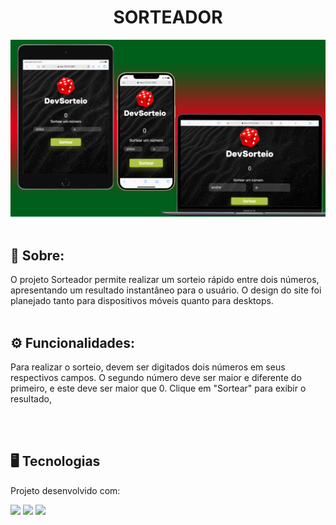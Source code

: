 
<div align = "center">
  <h1>SORTEADOR</h1>
  <img src = "https://github.com/gesuito-santos/sorteador/blob/main/assets/Sorteador%20mockup.png"/>
</div>
<br>

<h2>📝 Sobre:</h2> O projeto Sorteador permite realizar um sorteio rápido entre dois números, apresentando um resultado instantâneo para o usuário. O design do site foi planejado tanto para dispositivos móveis quanto para desktops.
<br>
<br>

<h2>⚙ Funcionalidades:</h2> <p>Para realizar o sorteio, devem ser digitados dois números em seus respectivos campos. O segundo número deve ser maior e diferente do primeiro, e este deve ser maior que 0. Clique em "Sortear" para exibir o resultado,</p>
<br>
<br>

<h2>🖥 Tecnologias</h2> <p> Projeto desenvolvido com:</p> 
 <img width ="70px" src = "https://img.shields.io/badge/HTML-9c0720?style=for-the-badge&logo=html5&logoColor=white"> 
 <img width ="70px" src ="https://img.shields.io/badge/CSS-1572B6?&style=for-the-badge&logo=css3&logoColor=white">
 <img widht ="70px" src ="https://img.shields.io/badge/JavaScript-323330?style=for-the-badge&logo=javascript&logoColor=F7DF1E"> 
  


  
